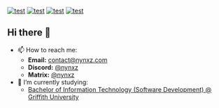 <a href="https://www.linkedin.com/in/henry-lee-3042b27a/" target="_"><img alt="test" src="https://utfs.io/f/jL4aA76oE2PI0frFODyLZsxveEUG2aQKXyYgjMIzn9fkit1B"/></a>
<a href="mailto:contact@nynxz.com"><img alt="test" src="https://utfs.io/f/jL4aA76oE2PI98QUr03GiVF3GOc06gTuzrUMtPjKEmlsvnS5"/></a>
<a href="https://nynxz.com" target="_"><img alt="test" src="https://utfs.io/f/jL4aA76oE2PIyV5w8qj2VldLhzs0t93nDmqryQiHBwuUxIPc"/></a>
<a href="https://nynxz.com" target="_"><img alt="test" src="https://utfs.io/f/jL4aA76oE2PIOADAP295Lv4QBzj8g9wq36DVk2YMi0mPfXeG"/></a>

## Hi there 👋
- 📫 How to reach me: 
  - **Email:**   <contact@nynxz.com>
  - **Discord:** [@nynxz](https://discord.com/users/282803112828469248)
  - **Matrix:**  [@nynxz](https://matrix.to/nynxz#/@nynxz:matrix.org)
- 🌱 I’m currently studying:
  - [Bachelor of Information Technology (Software Development) @ Griffith University](https://www.griffith.edu.au/study/degrees/bachelor-of-information-technology-1538)

<!--
**Nynxz/Nynxz** is a ✨ _special_ ✨ repository because its `README.md` (this file) appears on your GitHub profile.

Here are some ideas to get you started:

- 🔭 I’m currently working on ...
- 🌱 I’m currently learning ...
- 👯 I’m looking to collaborate on ...
- 🤔 I’m looking for help with ...
- 💬 Ask me about ...
- 📫 How to reach me: ...
- 😄 Pronouns: ...
- ⚡ Fun fact: ...
-->

